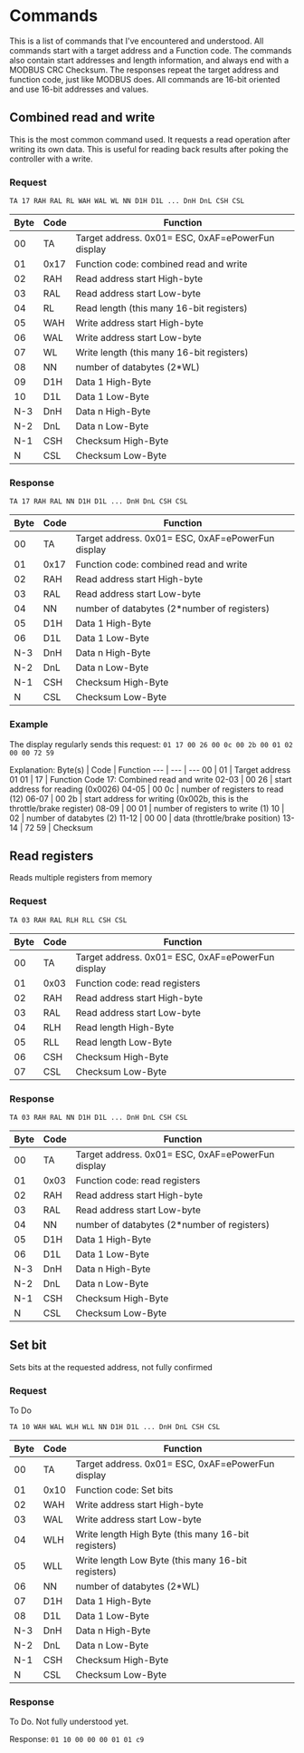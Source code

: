 # Commands

This is a list of commands that I've encountered and understood. 
All commands start with a target address and a Function code. 
The commands also contain start addresses and length information, and always end with a MODBUS CRC Checksum.
The responses repeat the target address and function code, just like MODBUS does.
All commands are 16-bit oriented and use 16-bit addresses and values.

## Combined read and write

This is the most common command used. It requests a read operation after writing its own data. This is useful for reading back results after poking the controller with a write.

### Request

`TA 17 RAH RAL RL WAH WAL WL NN D1H D1L ... DnH DnL CSH CSL`

Byte | Code | Function
--- | --- | ---
00 | TA | Target address. 0x01= ESC, 0xAF=ePowerFun display
01 | 0x17 | Function code: combined read and write
02 | RAH | Read address start High-byte
03 | RAL | Read address start Low-byte
04 | RL | Read length (this many 16-bit registers)
05 | WAH | Write address start High-byte
06 | WAL | Write address start Low-byte
07 | WL | Write length (this many 16-bit registers)
08 | NN | number of databytes (2*WL)
09 | D1H | Data 1 High-Byte
10 | D1L | Data 1 Low-Byte
N-3 | DnH | Data n High-Byte
N-2 | DnL | Data n Low-Byte
N-1 | CSH | Checksum High-Byte
N | CSL | Checksum Low-Byte

### Response

`TA 17 RAH RAL NN D1H D1L ... DnH DnL CSH CSL`

Byte | Code | Function
--- | --- | ---
00 | TA | Target address. 0x01= ESC, 0xAF=ePowerFun display
01 | 0x17 | Function code: combined read and write
02 | RAH | Read address start High-byte
03 | RAL | Read address start Low-byte
04 | NN | number of databytes (2*number of registers)
05 | D1H | Data 1 High-Byte
06 | D1L | Data 1 Low-Byte
N-3 | DnH | Data n High-Byte
N-2 | DnL | Data n Low-Byte
N-1 | CSH | Checksum High-Byte
N | CSL | Checksum Low-Byte


### Example

The display regularly sends this request:
`01 17 00 26 00 0c 00 2b 00 01 02 00 00 72 59`

Explanation:
Byte(s) | Code | Function
--- | --- | ---
00 | 01 | Target address 01
01 | 17 | Function Code 17: Combined read and write
02-03 | 00 26 | start address for reading (0x0026)
04-05 | 00 0c | number of registers to read (12)
06-07 | 00 2b | start address for writing (0x002b, this is the throttle/brake register)
08-09 | 00 01 | number of registers to write (1)
10 | 02 | number of databytes (2)
11-12 | 00 00 | data (throttle/brake position)
13-14 | 72 59 | Checksum

## Read registers

Reads multiple registers from memory

### Request 

`TA 03 RAH RAL RLH RLL CSH CSL`

Byte | Code | Function
--- | --- | ---
00 | TA | Target address. 0x01= ESC, 0xAF=ePowerFun display
01 | 0x03 | Function code: read registers
02 | RAH | Read address start High-byte
03 | RAL | Read address start Low-byte
04 | RLH | Read length High-Byte
05 | RLL | Read length Low-Byte
06 | CSH | Checksum High-Byte
07 | CSL | Checksum Low-Byte

### Response

`TA 03 RAH RAL NN D1H D1L ... DnH DnL CSH CSL`

Byte | Code | Function
--- | --- | ---
00 | TA | Target address. 0x01= ESC, 0xAF=ePowerFun display
01 | 0x03 | Function code: read registers
02 | RAH | Read address start High-byte
03 | RAL | Read address start Low-byte
04 | NN | number of databytes (2*number of registers)
05 | D1H | Data 1 High-Byte
06 | D1L | Data 1 Low-Byte
N-3 | DnH | Data n High-Byte
N-2 | DnL | Data n Low-Byte
N-1 | CSH | Checksum High-Byte
N | CSL | Checksum Low-Byte


## Set bit

Sets bits at the requested address, not fully confirmed

### Request

To Do

`TA 10 WAH WAL WLH WLL NN D1H D1L ... DnH DnL CSH CSL`

Byte | Code | Function
--- | --- | ---
00 | TA | Target address. 0x01= ESC, 0xAF=ePowerFun display
01 | 0x10 | Function code: Set bits
02 | WAH | Write address start High-byte
03 | WAL | Write address start Low-byte
04 | WLH | Write length High Byte (this many 16-bit registers)
05 | WLL | Write length Low Byte (this many 16-bit registers)
06 | NN | number of databytes (2*WL)
07 | D1H | Data 1 High-Byte
08 | D1L | Data 1 Low-Byte
N-3 | DnH | Data n High-Byte
N-2 | DnL | Data n Low-Byte
N-1 | CSH | Checksum High-Byte
N | CSL | Checksum Low-Byte

### Response

To Do. Not fully understood yet.

Response: `01 10 00 00 00 01 01 c9`